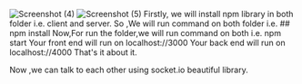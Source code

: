 ![Screenshot (4)](https://github.com/Atu77l/Chat-Bot/assets/60789960/748a6d38-dceb-444f-8faa-c405e6ed9d71)
![Screenshot (5)](https://github.com/Atu77l/Chat-Bot/assets/60789960/5f1f458e-9ce9-4fe8-aaac-584c492e1c24)
Firstly, we will install npm library in both folder i.e. client and server.
So ,We will run command on both folder i.e. ## npm install
Now,For run the folder,we will run command on both i.e. npm start
Your front end will run on localhost://3000
Your back end will run on localhost://4000
That's it about it.

Now ,we can talk to each other using socket.io beautiful library.
